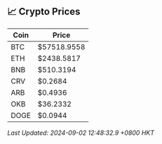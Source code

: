 ## 📈 Crypto Prices

| Coin | Price |
| ---- | ----- |
| BTC | $57518.9558 |
| ETH | $2438.5817 |
| BNB | $510.3194 |
| CRV | $0.2684 |
| ARB | $0.4936 |
| OKB | $36.2332 |
| DOGE | $0.0944 |

_Last Updated: 2024-09-02 12:48:32.9 +0800 HKT_